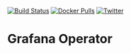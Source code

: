 [![Build Status](https://github.com/open-viz/grafana-tools/workflows/CI/badge.svg)](https://github.com/open-viz/grafana-tools/actions?workflow=CI)
[![Docker Pulls](https://img.shields.io/docker/pulls/appscode/grafana-tools.svg)](https://hub.docker.com/r/appscode/grafana-tools/)
[![Twitter](https://img.shields.io/twitter/follow/OpenViz.svg?style=social&logo=twitter&label=Follow)](https://twitter.com/intent/follow?screen_name=OpenViz)

# Grafana Operator